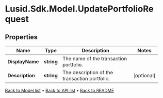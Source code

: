# Lusid.Sdk.Model.UpdatePortfolioRequest

## Properties

Name | Type | Description | Notes
------------ | ------------- | ------------- | -------------
**DisplayName** | **string** | The name of the transaction portfolio. | 
**Description** | **string** | The description of the transaction portfolio. | [optional] 

[Back to Model list](../README.md#documentation-for-models) &#8226; [Back to API list](../README.md#documentation-for-api-endpoints) &#8226; [Back to README](../README.md)

